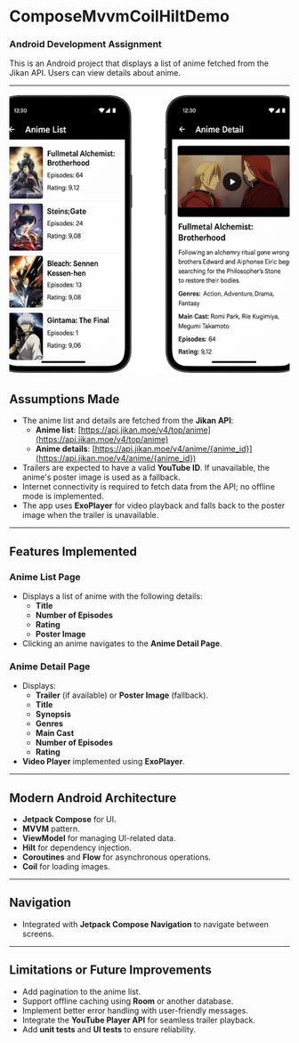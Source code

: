 # **ComposeMvvmCoilHiltDemo**

### **Android Development Assignment**
This is an Android project that displays a list of anime fetched from the Jikan API. Users can view details about anime.

---

![App Screenshot](images/screenshot.png)


## **Assumptions Made**
- The anime list and details are fetched from the **Jikan API**:
  - **Anime list**: [https://api.jikan.moe/v4/top/anime](https://api.jikan.moe/v4/top/anime)
  - **Anime details**: [https://api.jikan.moe/v4/anime/{anime_id}](https://api.jikan.moe/v4/anime/{anime_id})
- Trailers are expected to have a valid **YouTube ID**. If unavailable, the anime's poster image is used as a fallback.
- Internet connectivity is required to fetch data from the API; no offline mode is implemented.
- The app uses **ExoPlayer** for video playback and falls back to the poster image when the trailer is unavailable.

---

## **Features Implemented**

### **Anime List Page**
- Displays a list of anime with the following details:
  - **Title**
  - **Number of Episodes**
  - **Rating**
  - **Poster Image**
- Clicking an anime navigates to the **Anime Detail Page**.

### **Anime Detail Page**
- Displays:
  - **Trailer** (if available) or **Poster Image** (fallback).
  - **Title**
  - **Synopsis**
  - **Genres**
  - **Main Cast**
  - **Number of Episodes**
  - **Rating**
- **Video Player** implemented using **ExoPlayer**.

---

## **Modern Android Architecture**
- **Jetpack Compose** for UI.
- **MVVM** pattern.
- **ViewModel** for managing UI-related data.
- **Hilt** for dependency injection.
- **Coroutines** and **Flow** for asynchronous operations.
- **Coil** for loading images.

---

## **Navigation**
- Integrated with **Jetpack Compose Navigation** to navigate between screens.

---

## **Limitations or Future Improvements**
- Add pagination to the anime list.
- Support offline caching using **Room** or another database.
- Implement better error handling with user-friendly messages.
- Integrate the **YouTube Player API** for seamless trailer playback.
- Add **unit tests** and **UI tests** to ensure reliability.
